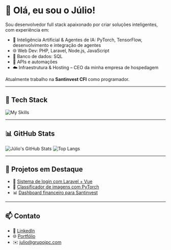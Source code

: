 # 👋 Olá, eu sou o Júlio!

Sou desenvolvedor full stack apaixonado por criar soluções inteligentes, com experiência em:

- 🧠 Inteligência Artificial & Agentes de IA: PyTorch, TensorFlow, desenvolvimento e integração de agentes
- 🌐 Web Dev: PHP, Laravel, Node.js, JavaScript
- 🐘 Banco de dados: SQL
- 🔌 APIs e automações
- ☁️ Infraestrutura & Hosting – CEO da minha empresa de hospedagem

Atualmente trabalho na **Santinvest CFI** como programador.

---

## 🚀 Tech Stack

![My Skills](https://skillicons.dev/icons?i=php,laravel,js,nodejs,python,mysql,postgres,tensorflow,pytorch,linux,docker,git,tailwind,react,androidstudio,cloudflare,vue,gitlab,github,html,grafana,azure,latex,mongodb,npm,notion,postman,python,redhat,sqlite)

---

## 📊 GitHub Stats

![Júlio's GitHub Stats](https://github-readme-stats.vercel.app/api?username=julioamorimdev&show_icons=true&theme=github_dark)
![Top Langs](https://github-readme-stats.vercel.app/api/top-langs/?username=julioamorimdev&layout=compact&theme=github_dark)

---

## 🧠 Projetos em Destaque

- 🔐 [Sistema de login com Laravel + Vue](https://github.com/julioamorimdev/tcc)
- 🤖 [Classificador de imagens com PyTorch](https://github.com/julioamorimdev/pipocaflix)
- 📊 [Dashboard financeiro para Santinvest](https://github.com/julioamorimdev/projetotensorflowjs)

---

## 📫 Contato

- 💼 [LinkedIn](https://linkedin.com/in/julioamorimfmr)
- 🌐 [Portfólio](https://goutec.com.br)
- ✉️ julio@grupojpc.com
